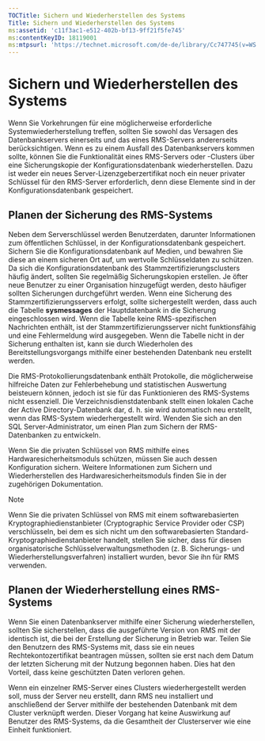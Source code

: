 ```yaml
---
TOCTitle: Sichern und Wiederherstellen des Systems
Title: Sichern und Wiederherstellen des Systems
ms:assetid: 'c11f3ac1-e512-402b-bf13-9ff21f5fe745'
ms:contentKeyID: 18119001
ms:mtpsurl: 'https://technet.microsoft.com/de-de/library/Cc747745(v=WS.10)'
---
```


Sichern und Wiederherstellen des Systems
========================================

Wenn Sie Vorkehrungen für eine möglicherweise erforderliche Systemwiederherstellung treffen, sollten Sie sowohl das Versagen des Datenbankservers einerseits und das eines RMS-Servers andererseits berücksichtigen. Wenn es zu einem Ausfall des Datenbankservers kommen sollte, können Sie die Funktionalität eines RMS-Servers oder -Clusters über eine Sicherungskopie der Konfigurationsdatenbank wiederherstellen. Dazu ist weder ein neues Server-Lizenzgeberzertifikat noch ein neuer privater Schlüssel für den RMS-Server erforderlich, denn diese Elemente sind in der Konfigurationsdatenbank gespeichert.

Planen der Sicherung des RMS-Systems
------------------------------------

Neben dem Serverschlüssel werden Benutzerdaten, darunter Informationen zum öffentlichen Schlüssel, in der Konfigurationsdatenbank gespeichert. Sichern Sie die Konfigurationsdatenbank auf Medien, und bewahren Sie diese an einem sicheren Ort auf, um wertvolle Schlüsseldaten zu schützen. Da sich die Konfigurationsdatenbank des Stammzertifizierungsclusters häufig ändert, sollten Sie regelmäßig Sicherungskopien erstellen. Je öfter neue Benutzer zu einer Organisation hinzugefügt werden, desto häufiger sollten Sicherungen durchgeführt werden. Wenn eine Sicherung des Stammzertifizierungsservers erfolgt, sollte sichergestellt werden, dass auch die Tabelle **sysmessages** der Hauptdatenbank in die Sicherung eingeschlossen wird. Wenn die Tabelle keine RMS-spezifischen Nachrichten enthält, ist der Stammzertifizierungsserver nicht funktionsfähig und eine Fehlermeldung wird ausgegeben. Wenn die Tabelle nicht in der Sicherung enthalten ist, kann sie durch Wiederholen des Bereitstellungsvorgangs mithilfe einer bestehenden Datenbank neu erstellt werden.

Die RMS-Protokollierungsdatenbank enthält Protokolle, die möglicherweise hilfreiche Daten zur Fehlerbehebung und statistischen Auswertung beisteuern können, jedoch ist sie für das Funktionieren des RMS-Systems nicht essenziell. Die Verzeichnisdienstdatenbank stellt einen lokalen Cache der Active Directory-Datenbank dar, d. h. sie wird automatisch neu erstellt, wenn das RMS-System wiederhergestellt wird. Wenden Sie sich an den SQL Server-Administrator, um einen Plan zum Sichern der RMS-Datenbanken zu entwickeln.

Wenn Sie die privaten Schlüssel von RMS mithilfe eines Hardwaresicherheitsmoduls schützen, müssen Sie auch dessen Konfiguration sichern. Weitere Informationen zum Sichern und Wiederherstellen des Hardwaresicherheitsmoduls finden Sie in der zugehörigen Dokumentation.

> [!NOTE]
> Wenn Sie die privaten Schlüssel von RMS mit einem softwarebasierten Kryptographiedienstanbieter (Cryptographic Service Provider oder CSP) verschlüsseln, bei dem es sich nicht um den softwarebasierten Standard-Kryptographiedienstanbieter handelt, stellen Sie sicher, dass für diesen organisatorische Schlüsselverwaltungsmethoden (z. B. Sicherungs- und Wiederherstellungsverfahren) installiert wurden, bevor Sie ihn für RMS verwenden. 

Planen der Wiederherstellung eines RMS-Systems
----------------------------------------------

Wenn Sie einen Datenbankserver mithilfe einer Sicherung wiederherstellen, sollten Sie sicherstellen, dass die ausgeführte Version von RMS mit der identisch ist, die bei der Erstellung der Sicherung in Betrieb war. Teilen Sie den Benutzern des RMS-Systems mit, dass sie ein neues Rechtekontozertifikat beantragen müssen, sollten sie erst nach dem Datum der letzten Sicherung mit der Nutzung begonnen haben. Dies hat den Vorteil, dass keine geschützten Daten verloren gehen.

Wenn ein einzelner RMS-Server eines Clusters wiederhergestellt werden soll, muss der Server neu erstellt, dann RMS neu installiert und anschließend der Server mithilfe der bestehenden Datenbank mit dem Cluster verknüpft werden. Dieser Vorgang hat keine Auswirkung auf Benutzer des RMS-Systems, da die Gesamtheit der Clusterserver wie eine Einheit funktioniert.
